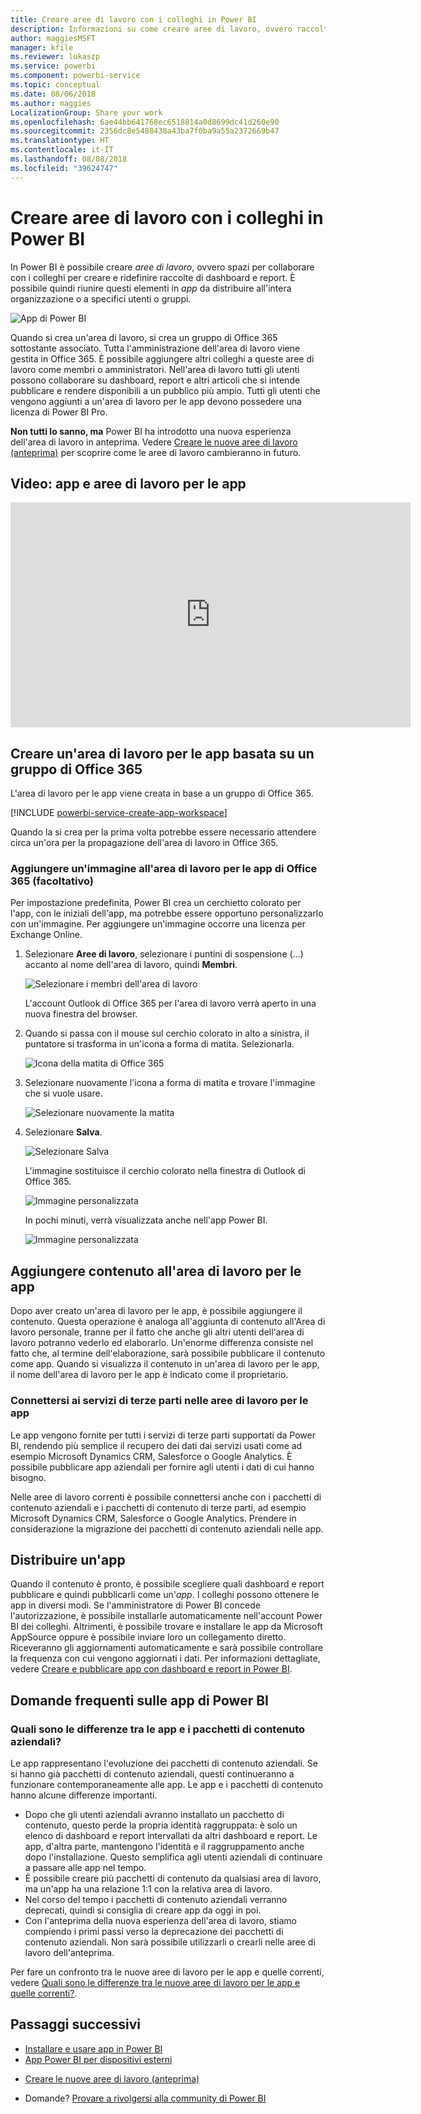 ```yaml
---
title: Creare aree di lavoro con i colleghi in Power BI
description: Informazioni su come creare aree di lavoro, ovvero raccolte di dashboard e report creati per fornire all'organizzazione le metriche strategiche.
author: maggiesMSFT
manager: kfile
ms.reviewer: lukaszp
ms.service: powerbi
ms.component: powerbi-service
ms.topic: conceptual
ms.date: 08/06/2018
ms.author: maggies
LocalizationGroup: Share your work
ms.openlocfilehash: 6ae44bb641768ec6518814a0d8699dc41d260e90
ms.sourcegitcommit: 2356dc8e5488438a43ba7f0ba9a55a2372669b47
ms.translationtype: HT
ms.contentlocale: it-IT
ms.lasthandoff: 08/08/2018
ms.locfileid: "39624747"
---
```

# <a name="create-workspaces-with-your-colleagues-in-power-bi"></a>Creare aree di lavoro con i colleghi in Power BI

In Power BI è possibile creare *aree di lavoro*, ovvero spazi per collaborare con i colleghi per creare e ridefinire raccolte di dashboard e report. È possibile quindi riunire questi elementi in *app* da distribuire all'intera organizzazione o a specifici utenti o gruppi. 

![App di Power BI](media/service-create-workspaces/power-bi-apps-left-nav.png)

Quando si crea un'area di lavoro, si crea un gruppo di Office 365 sottostante associato. Tutta l'amministrazione dell'area di lavoro viene gestita in Office 365. È possibile aggiungere altri colleghi a queste aree di lavoro come membri o amministratori. Nell'area di lavoro tutti gli utenti possono collaborare su dashboard, report e altri articoli che si intende pubblicare e rendere disponibili a un pubblico più ampio. Tutti gli utenti che vengono aggiunti a un'area di lavoro per le app devono possedere una licenza di Power BI Pro. 

**Non tutti lo sanno, ma** Power BI ha introdotto una nuova esperienza dell'area di lavoro in anteprima. Vedere [Creare le nuove aree di lavoro (anteprima)](service-create-the-new-workspaces.md) per scoprire come le aree di lavoro cambieranno in futuro. 

## <a name="video-apps-and-app-workspaces"></a>Video: app e aree di lavoro per le app
<iframe width="640" height="360" src="https://www.youtube.com/embed/Ey5pyrr7Lk8?showinfo=0" frameborder="0" allowfullscreen></iframe>

## <a name="create-an-app-workspace-based-on-an-office-365-group"></a>Creare un'area di lavoro per le app basata su un gruppo di Office 365

L'area di lavoro per le app viene creata in base a un gruppo di Office 365.

[!INCLUDE [powerbi-service-create-app-workspace](./includes/powerbi-service-create-app-workspace.md)]

Quando la si crea per la prima volta potrebbe essere necessario attendere circa un'ora per la propagazione dell'area di lavoro in Office 365. 

### <a name="add-an-image-to-your-office-365-app-workspace-optional"></a>Aggiungere un'immagine all'area di lavoro per le app di Office 365 (facoltativo)
Per impostazione predefinita, Power BI crea un cerchietto colorato per l'app, con le iniziali dell'app, ma potrebbe essere opportuno personalizzarlo con un'immagine. Per aggiungere un'immagine occorre una licenza per Exchange Online.

1. Selezionare **Aree di lavoro**, selezionare i puntini di sospensione (...) accanto al nome dell'area di lavoro, quindi **Membri**. 
   
     ![Selezionare i membri dell'area di lavoro](media/service-create-distribute-apps/power-bi-apps-workspace-members.png)
   
    L'account Outlook di Office 365 per l'area di lavoro verrà aperto in una nuova finestra del browser.
2. Quando si passa con il mouse sul cerchio colorato in alto a sinistra, il puntatore si trasforma in un'icona a forma di matita. Selezionarla.
   
     ![Icona della matita di Office 365](media/service-create-distribute-apps/power-bi-apps-workspace-edit-image.png)
3. Selezionare nuovamente l'icona a forma di matita e trovare l'immagine che si vuole usare.
   
     ![Selezionare nuovamente la matita](media/service-create-distribute-apps/power-bi-apps-workspace-edit-group.png)

4. Selezionare **Salva**.
   
     ![Selezionare Salva](media/service-create-distribute-apps/power-bi-apps-workspace-save-image.png)
   
    L'immagine sostituisce il cerchio colorato nella finestra di Outlook di Office 365. 
   
     ![Immagine personalizzata](media/service-create-distribute-apps/power-bi-apps-workspace-image-in-office-365.png)
   
    In pochi minuti, verrà visualizzata anche nell'app Power BI.
   
     ![Immagine personalizzata](media/service-create-distribute-apps/power-bi-apps-image.png)

## <a name="add-content-to-your-app-workspace"></a>Aggiungere contenuto all'area di lavoro per le app

Dopo aver creato un'area di lavoro per le app, è possibile aggiungere il contenuto. Questa operazione è analoga all'aggiunta di contenuto all'Area di lavoro personale, tranne per il fatto che anche gli altri utenti dell'area di lavoro potranno vederlo ed elaborarlo. Un'enorme differenza consiste nel fatto che, al termine dell'elaborazione, sarà possibile pubblicare il contenuto come app. Quando si visualizza il contenuto in un'area di lavoro per le app, il nome dell'area di lavoro per le app è indicato come il proprietario.

### <a name="connect-to-third-party-services-in-app-workspaces"></a>Connettersi ai servizi di terze parti nelle aree di lavoro per le app

Le app vengono fornite per tutti i servizi di terze parti supportati da Power BI, rendendo più semplice il recupero dei dati dai servizi usati come ad esempio Microsoft Dynamics CRM, Salesforce o Google Analytics. È possibile pubblicare app aziendali per fornire agli utenti i dati di cui hanno bisogno.

Nelle aree di lavoro correnti è possibile connettersi anche con i pacchetti di contenuto aziendali e i pacchetti di contenuto di terze parti, ad esempio Microsoft Dynamics CRM, Salesforce o Google Analytics. Prendere in considerazione la migrazione dei pacchetti di contenuto aziendali nelle app.

## <a name="distribute-an-app"></a>Distribuire un'app

Quando il contenuto è pronto, è possibile scegliere quali dashboard e report pubblicare e quindi pubblicarli come un'*app*. I colleghi possono ottenere le app in diversi modi. Se l'amministratore di Power BI concede l'autorizzazione, è possibile installarle automaticamente nell'account Power BI dei colleghi. Altrimenti, è possibile trovare e installare le app da Microsoft AppSource oppure è possibile inviare loro un collegamento diretto. Riceveranno gli aggiornamenti automaticamente e sarà possibile controllare la frequenza con cui vengono aggiornati i dati. Per informazioni dettagliate, vedere [Creare e pubblicare app con dashboard e report in Power BI](service-create-distribute-apps.md).

## <a name="power-bi-apps-faq"></a>Domande frequenti sulle app di Power BI

### <a name="how-are-apps-different-from-organizational-content-packs"></a>Quali sono le differenze tra le app e i pacchetti di contenuto aziendali?
Le app rappresentano l'evoluzione dei pacchetti di contenuto aziendali. Se si hanno già pacchetti di contenuto aziendali, questi continueranno a funzionare contemporaneamente alle app. Le app e i pacchetti di contenuto hanno alcune differenze importanti. 

* Dopo che gli utenti aziendali avranno installato un pacchetto di contenuto, questo perde la propria identità raggruppata: è solo un elenco di dashboard e report intervallati da altri dashboard e report. Le app, d'altra parte, mantengono l'identità e il raggruppamento anche dopo l'installazione. Questo semplifica agli utenti aziendali di continuare a passare alle app nel tempo.
* È possibile creare più pacchetti di contenuto da qualsiasi area di lavoro, ma un'app ha una relazione 1:1 con la relativa area di lavoro. 
* Nel corso del tempo i pacchetti di contenuto aziendali verranno deprecati, quindi si consiglia di creare app da oggi in poi.  
* Con l'anteprima della nuova esperienza dell'area di lavoro, stiamo compiendo i primi passi verso la deprecazione dei pacchetti di contenuto aziendali. Non sarà possibile utilizzarli o crearli nelle aree di lavoro dell'anteprima.

Per fare un confronto tra le nuove aree di lavoro per le app e quelle correnti, vedere [Quali sono le differenze tra le nuove aree di lavoro per le app e quelle correnti?](service-create-the-new-workspaces.md#how-are-the-new-app-workspaces-different-from-current-app-workspaces). 

## <a name="next-steps"></a>Passaggi successivi
* [Installare e usare app in Power BI](service-install-use-apps.md)
* [App Power BI per dispositivi esterni](service-connect-to-services.md)
- [Creare le nuove aree di lavoro (anteprima)](service-create-the-new-workspaces.md)
* Domande? [Provare a rivolgersi alla community di Power BI](http://community.powerbi.com/)
